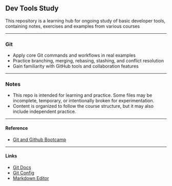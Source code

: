 ## Dev Tools Study

This repository is a learning hub for ongoing study of basic developer tools, containing notes, exercises and examples from various courses

---
### Git
- Apply core Git commands and workflows in real examples
- Practice branching, merging, rebasing, stashing, and conflict resolution
- Gain familiarity with GitHub tools and collaboration features

---
### Notes
- This repo is intended for learning and practice. Some files may be incomplete, temporary, or intentionally broken for experimentation.
- Content is organized to follow the course structure, but it may also include independent practice.

---
#### Reference

- [Git and Github Bootcamp](https://www.udemy.com/course/git-and-github-bootcamp/)

---
#### Links
- [Git Docs](https://git-scm.com/docs)
- [Git Config](https://git-scm.com/docs/git-config)
- [Markdown Editor](https://markdown-it.github.io/)